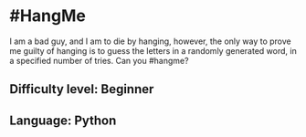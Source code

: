 # #HangMe
I am a bad guy, and I am to die by hanging, however, the only way to prove me guilty of hanging is to guess the letters in a randomly generated word, in a specified number of tries. Can you #hangme? 

## Difficulty level: Beginner
## Language: Python